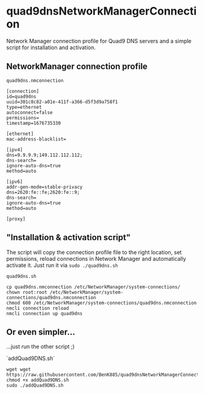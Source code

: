 # quad9dnsNetworkManagerConnection
Network Manager connection profile for Quad9 DNS servers and a simple script for installation and activation.

## NetworkManager connection profile
`quad9dns.nmconnection`
```shell
[connection]
id=quad9dns
uuid=301c8c82-a01e-411f-a366-d5f3d9a758f1
type=ethernet
autoconnect=false
permissions=
timestamp=1676735330

[ethernet]
mac-address-blacklist=

[ipv4]
dns=9.9.9.9;149.112.112.112;
dns-search=
ignore-auto-dns=true
method=auto

[ipv6]
addr-gen-mode=stable-privacy
dns=2620:fe::fe;2620:fe::9;
dns-search=
ignore-auto-dns=true
method=auto

[proxy]
```


## "Installation & activation script"
The script will copy the connection profile file to the right location, set permissions, reload connections in Network Manager and automatically activate it. Just run it via `sudo ./quad9dns.sh`

`quad9dns.sh`
```shell
cp quad9dns.nmconnection /etc/NetworkManager/system-connections/
chown root:root /etc/NetworkManager/system-connections/quad9dns.nmconnection
chmod 600 /etc/NetworkManager/system-connections/quad9dns.nmconnection
nmcli connection reload
nmcli connection up quad9dns
```

## Or even simpler...
...just run the other script ;)

´addQuad9DNS.sh`

```shell
wget wget https://raw.githubusercontent.com/BenK885/quad9dnsNetworkManagerConnection/main/addQuad9DNS.sh
chmod +x addQuad9DNS.sh
sudo ./addQuad9DNS.sh
```
